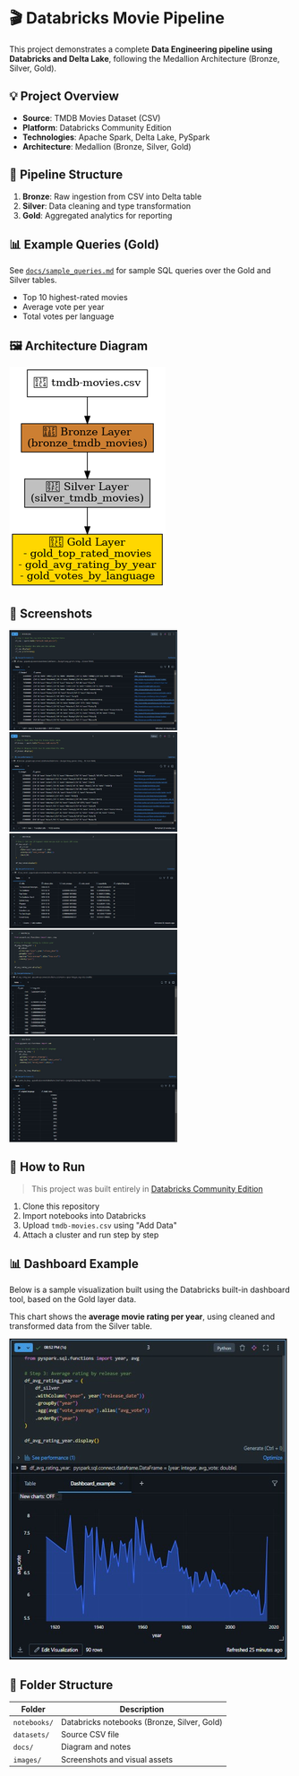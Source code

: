 # 🎬 Databricks Movie Pipeline

This project demonstrates a complete **Data Engineering pipeline using Databricks and Delta Lake**, following the Medallion Architecture (Bronze, Silver, Gold).

## 💡 Project Overview

- **Source**: TMDB Movies Dataset (CSV)
- **Platform**: Databricks Community Edition
- **Technologies**: Apache Spark, Delta Lake, PySpark
- **Architecture**: Medallion (Bronze, Silver, Gold)

## 🧱 Pipeline Structure

1. **Bronze**: Raw ingestion from CSV into Delta table
2. **Silver**: Data cleaning and type transformation
3. **Gold**: Aggregated analytics for reporting

## 📊 Example Queries (Gold)
See [`docs/sample_queries.md`](docs/sample_queries.md) for sample SQL queries over the Gold and Silver tables.

- Top 10 highest-rated movies
- Average vote per year
- Total votes per language

## 🖼️ Architecture Diagram

![Pipeline Architecture](docs/architecture.png)

## 🧪 Screenshots

<p float="left">
  <img src="screenshots/bronze_display.jpg" width="300" />
  <img src="screenshots/silver_display.jpg" width="300" />
  <img src="screenshots/gold_display_1.jpg" width="300" />
  <img src="screenshots/gold_display_2.jpg" width="300" />
  <img src="screenshots/gold_display_3.jpg" width="300" />
</p>

## 🚀 How to Run

> This project was built entirely in [Databricks Community Edition](https://community.cloud.databricks.com)

1. Clone this repository
2. Import notebooks into Databricks
3. Upload `tmdb-movies.csv` using "Add Data"
4. Attach a cluster and run step by step

## 📊 Dashboard Example

Below is a sample visualization built using the Databricks built-in dashboard tool, based on the Gold layer data.

This chart shows the **average movie rating per year**, using cleaned and transformed data from the Silver table.

![Dashboard - Gold Layer Example](screenshots/dashboard_gold_example.jpg)


## 📂 Folder Structure

| Folder | Description |
|--------|-------------|
| `notebooks/` | Databricks notebooks (Bronze, Silver, Gold) |
| `datasets/` | Source CSV file |
| `docs/` | Diagram and notes |
| `images/` | Screenshots and visual assets |


